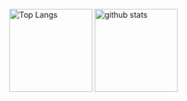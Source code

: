 <p align="left"> 
  <img alt="Top Langs" height="150px" src="https://github-readme-stats.vercel.app/api/top-langs/?username=tmo-taka&layout=compact&show_icons=true&theme=onedark" />
  <img alt="github stats" height="150px" src="https://github-readme-stats.vercel.app/api?username=tmo-taka&theme=onedark&show_icons=ture" />
</p>

